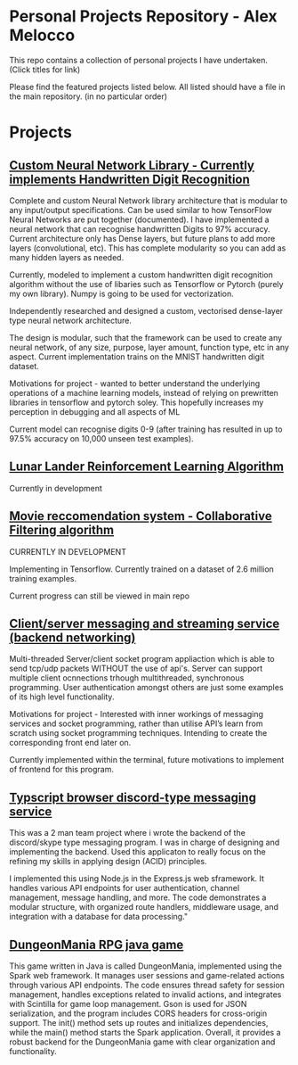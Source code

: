 # Personal Projects Repository - Alex Melocco
This repo contains a collection of personal projects I have undertaken. (Click titles for link)

Please find the featured projects listed below. All listed should have a file in the main repository. (in no particular order)

# Projects

## [Custom Neural Network Library - Currently implements Handwritten Digit Recognition ](https://github.com/alexmelocco/alex_melocco/tree/main/HandwrittenDigitRecognition)

Complete and custom Neural Network library architecture that is modular to any input/output specifications. Can be used similar to how TensorFlow Neural Networks are put together (documented). I have implemented a neural network that can recognise handwritten Digits to 97% accuracy. Current architecture only has Dense layers, but future plans to add more layers (convolutional, etc). This has complete modularity so you can add as many hidden layers as needed.

Currently, modeled to implement a custom handwritten digit recognition algorithm without the use of libaries such as Tensorflow or Pytorch (purely my own library). Numpy is going to be used for vectorization.

Independently researched and designed a custom, vectorised dense-layer type neural network architecture.

The design is modular, such that the framework can be used to create any neural network, of any size, purpose, layer amount, function type, etc in any aspect. Current implementation trains on the MNIST handwritten digit dataset.

Motivations for project - wanted to better understand the underlying operations of a machine learning models, instead of relying on prewritten libraries in tensorflow and pytorch soley. This hopefully increases my perception in debugging and all aspects of ML

Current model can recognise digits 0-9 (after training has resulted in up to 97.5% accuracy on 10,000 unseen test examples).


## [Lunar Lander Reinforcement Learning Algorithm](https://github.com/alexmelocco/alex_melocco/tree/main/LunarLanderAI)

Currently in development


## [Movie reccomendation system - Collaborative Filtering algorithm](https://github.com/alexmelocco/alex_melocco/tree/main/MovieReccomendation)

CURRENTLY IN DEVELOPMENT 

Implementing in Tensorflow. Currently trained on a dataset of 2.6 million training examples.

Current progress can still be viewed in main repo






## [Client/server messaging and streaming service (backend networking)](https://github.com/alexmelocco/alex_melocco/tree/main/ClientServer%20Socket%20Program)

Multi-threaded Server/client socket program appliaction which is able to send tcp/udp packets WITHOUT the use of api's. Server can support multiple client ocnnections trhough multithreaded, synchronous programming. User authentication amongst others are just some examples of its high level functionality. 

Motivations for project - Interested with inner workings of messaging services and socket programming, rather than utilise API’s learn from scratch using socket programming techniques. Intending to create the corresponding front end later on.

Currently implemented within the terminal, future motivations to implement of frontend for this program.






## [Typscript browser discord-type messaging service](https://github.com/alexmelocco/alex_melocco/tree/main/Web%20Messaging%20Service)

This was a 2 man team project where i wrote the backend of the discord/skype type messaging program. I was in charge of designing and implementing the backend. Used this applicaton to really focus on the refining my skills in applying design (ACID) principles.

I implemented this using Node.js in the Express.js web sframework. It handles various API endpoints for user authentication, channel management, message handling, and more. The code demonstrates a modular structure, with organized route handlers, middleware usage, and integration with a database for data processing."






## [DungeonMania RPG java game](https://github.com/alexmelocco/alex_melocco/tree/main/DungeonManiaRpg)

This game written in Java is called DungeonMania, implemented using the Spark web framework. It manages user sessions and game-related actions through various API endpoints. The code ensures thread safety for session management, handles exceptions related to invalid actions, and integrates with Scintilla for game loop management. Gson is used for JSON serialization, and the program includes CORS headers for cross-origin support. The init() method sets up routes and initializes dependencies, while the main() method starts the Spark application. Overall, it provides a robust backend for the DungeonMania game with clear organization and functionality.

